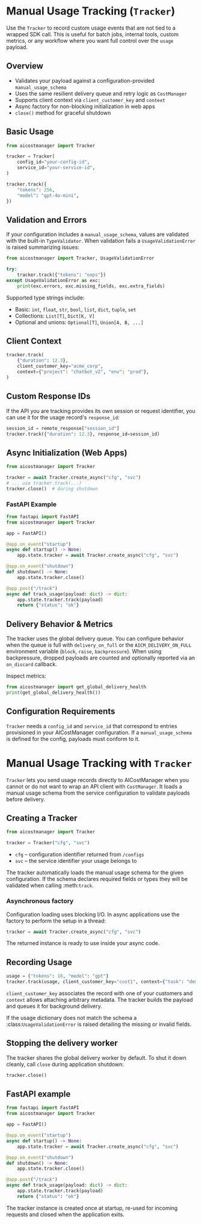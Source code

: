 # Manual Usage Tracking (`Tracker`)

Use the `Tracker` to record custom usage events that are not tied to a wrapped SDK call. This is useful for batch jobs, internal tools, custom metrics, or any workflow where you want full control over the `usage` payload.

## Overview

- Validates your payload against a configuration-provided `manual_usage_schema`
- Uses the same resilient delivery queue and retry logic as `CostManager`
- Supports client context via `client_customer_key` and `context`
- Async factory for non-blocking initialization in web apps
- `close()` method for graceful shutdown

## Basic Usage

```python
from aicostmanager import Tracker

tracker = Tracker(
    config_id="your-config-id",
    service_id="your-service-id",
)

tracker.track({
    "tokens": 256,
    "model": "gpt-4o-mini",
})
```

## Validation and Errors

If your configuration includes a `manual_usage_schema`, values are validated with the built-in `TypeValidator`. When validation fails a `UsageValidationError` is raised summarizing issues:

```python
from aicostmanager import Tracker, UsageValidationError

try:
    tracker.track({"tokens": "oops"})
except UsageValidationError as exc:
    print(exc.errors, exc.missing_fields, exc.extra_fields)
```

Supported type strings include:

- Basic: `int`, `float`, `str`, `bool`, `list`, `dict`, `tuple`, `set`
- Collections: `List[T]`, `Dict[K, V]`
- Optional and unions: `Optional[T]`, `Union[A, B, ...]`

## Client Context

```python
tracker.track(
    {"duration": 12.3},
    client_customer_key="acme_corp",
    context={"project": "chatbot_v2", "env": "prod"},
)
```

## Custom Response IDs

If the API you are tracking provides its own session or request identifier,
you can use it for the usage record's ``response_id``:

```python
session_id = remote_response["session_id"]
tracker.track({"duration": 12.3}, response_id=session_id)
```

## Async Initialization (Web Apps)

```python
from aicostmanager import Tracker

tracker = await Tracker.create_async("cfg", "svc")
# ... use tracker.track(...)
tracker.close()  # during shutdown
```

### FastAPI Example

```python
from fastapi import FastAPI
from aicostmanager import Tracker

app = FastAPI()

@app.on_event("startup")
async def startup() -> None:
    app.state.tracker = await Tracker.create_async("cfg", "svc")

@app.on_event("shutdown")
def shutdown() -> None:
    app.state.tracker.close()

@app.post("/track")
async def track_usage(payload: dict) -> dict:
    app.state.tracker.track(payload)
    return {"status": "ok"}
```

## Delivery Behavior & Metrics

The tracker uses the global delivery queue. You can configure behavior when the queue is full with `delivery_on_full` or the `AICM_DELIVERY_ON_FULL` environment variable (`block`, `raise`, `backpressure`). When using backpressure, dropped payloads are counted and optionally reported via an `on_discard` callback.

Inspect metrics:

```python
from aicostmanager import get_global_delivery_health
print(get_global_delivery_health())
```

## Configuration Requirements

`Tracker` needs a `config_id` and `service_id` that correspond to entries provisioned in your AICostManager configuration. If a `manual_usage_schema` is defined for the config, payloads must conform to it.

# Manual Usage Tracking with `Tracker`

`Tracker` lets you send usage records directly to AICostManager when you
cannot or do not want to wrap an API client with `CostManager`.
It loads a manual usage schema from the service configuration to validate
payloads before delivery.

## Creating a Tracker

```python
from aicostmanager import Tracker

tracker = Tracker("cfg", "svc")
```

* ``cfg`` – configuration identifier returned from ``/configs``
* ``svc`` – the service identifier your usage belongs to

The tracker automatically loads the manual usage schema for the given
configuration.  If the schema declares required fields or types they will be
validated when calling :meth:`track`.

### Asynchronous factory

Configuration loading uses blocking I/O.  In async applications use the
factory to perform the setup in a thread:

```python
tracker = await Tracker.create_async("cfg", "svc")
```

The returned instance is ready to use inside your async code.

## Recording Usage

```python
usage = {"tokens": 10, "model": "gpt"}
tracker.track(usage, client_customer_key="cust1", context={"task": "demo"})
```

``client_customer_key`` associates the record with one of your customers and
``context`` allows attaching arbitrary metadata.  The tracker builds the payload
and queues it for background delivery.

If the usage dictionary does not match the schema a
:class:`UsageValidationError` is raised detailing the missing or invalid fields.

## Stopping the delivery worker

The tracker shares the global delivery worker by default.  To shut it down
cleanly, call ``close`` during application shutdown:

```python
tracker.close()
```

## FastAPI example

```python
from fastapi import FastAPI
from aicostmanager import Tracker

app = FastAPI()

@app.on_event("startup")
async def startup() -> None:
    app.state.tracker = await Tracker.create_async("cfg", "svc")

@app.on_event("shutdown")
def shutdown() -> None:
    app.state.tracker.close()

@app.post("/track")
async def track_usage(payload: dict) -> dict:
    app.state.tracker.track(payload)
    return {"status": "ok"}
```

The tracker instance is created once at startup, re-used for incoming requests
and closed when the application exits.

